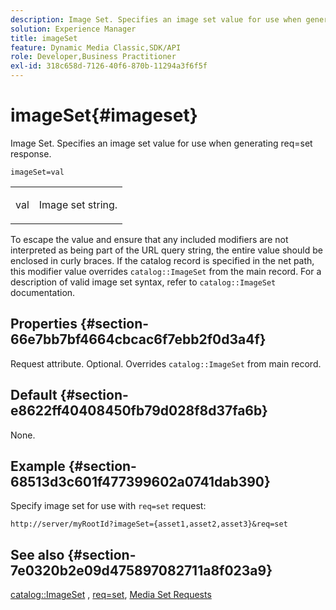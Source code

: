 ```yaml
---
description: Image Set. Specifies an image set value for use when generating req=set response.
solution: Experience Manager
title: imageSet
feature: Dynamic Media Classic,SDK/API
role: Developer,Business Practitioner
exl-id: 318c658d-7126-40f6-870b-11294a3f6f5f
---
```

# imageSet{#imageset}

Image Set. Specifies an image set value for use when generating req=set response.

 `imageSet=val`

<table id="simpletable_F697691D166C407D82233664814F4663"> 
 <tr class="strow"> 
  <td class="stentry"> <p><span class="codeph"> <span class="varname"> val</span></span> </p> </td> 
  <td class="stentry"> <p>Image set string. </p></td> 
 </tr> 
</table>

To escape the value and ensure that any included modifiers are not interpreted as being part of the URL query string, the entire value should be enclosed in curly braces. If the catalog record is specified in the net path, this modifier value overrides `catalog::ImageSet` from the main record. For a description of valid image set syntax, refer to `catalog::ImageSet` documentation.

## Properties {#section-66e7bb7bf4664cbcac6f7ebb2f0d3a4f}

Request attribute. Optional. Overrides `catalog::ImageSet` from main record.

## Default {#section-e8622ff40408450fb79d028f8d37fa6b}

None.

## Example {#section-68513d3c601f477399602a0741dab390}

Specify image set for use with `req=set` request:

`http://server/myRootId?imageSet={asset1,asset2,asset3}&req=set`

## See also {#section-7e0320b2e09d475897082711a8f023a9}

[catalog::ImageSet](/help/aem-is-ir-api/is-api/image-catalog/image-serving-api-ref/c-image-catalog-reference/c-image-svg-data-reference/c-image-data-reference/r-imageset-cat.md) , [req=set](../../../../../is-api/http-ref/image-serving-api-ref/c-http-protocol-reference/c-command-reference/r-req/r-req.md#reference-907cdb4a97034db7ad94695f25552e76), [Media Set Requests](../../../../../is-api/http-ref/image-serving-api-ref/c-http-protocol-reference/c-syntax-and-features/r-media-set-requests.md#reference-f2f2aa11208b47609fe17848d3b86a0b)
